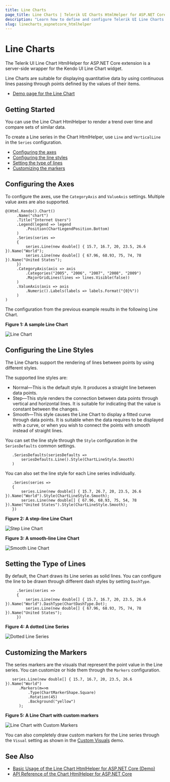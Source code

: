 ```yaml
---
title: Line Charts
page_title: Line Charts | Telerik UI Charts HtmlHelper for ASP.NET Core
description: "Learn how to define and configure Telerik UI Line Charts."
slug: linecharts_aspnetcore_htmlhelper
---
```


# Line Charts

The Telerik UI Line Chart HtmlHelper for ASP.NET Core extension is a server-side wrapper for the Kendo UI Line Chart widget.

Line Charts are suitable for displaying quantitative data by using continuous lines passing through points defined by the values of their items.

* [Demo page for the Line Chart](https://demos.telerik.com/aspnet-core/line-charts/index)

## Getting Started

You can use the Line Chart HtmlHelper to render a trend over time and compare sets of similar data.

To create a Line series in the Chart HtmlHelper, use `Line` and `VerticalLine` in the `Series` configuration.

* [Configuring the axes](#configuring-the-axes)
* [Configuring the line styles](#configuring-the-line-styles)
* [Setting the type of lines](#setting-the-type-of-lines)
* [Customizing the markers](#customizing-the-markers)

## Configuring the Axes

To configure the axes, use the `CategoryAxis` and `ValueAxis` settings. Multiple value axes are also supported.

    @(Html.Kendo().Chart()
         .Name("chart")
         .Title("Internet Users")
         .Legend(legend => legend
             .Position(ChartLegendPosition.Bottom)
         )
         .Series(series =>
         {
             series.Line(new double[] { 15.7, 16.7, 20, 23.5, 26.6 }).Name("World");
             series.Line(new double[] { 67.96, 68.93, 75, 74, 78 }).Name("United States");
         })
         .CategoryAxis(axis => axis
             .Categories("2005", "2006", "2007", "2008", "2009")
             .MajorGridLines(lines => lines.Visible(false))
         )
         .ValueAxis(axis => axis
             .Numeric().Labels(labels => labels.Format("{0}%"))
         )
    )

The configuration from the previous example results in the following Line Chart.

**Figure 1: A sample Line Chart**

![Line Chart](images/chart-line.png)

## Configuring the Line Styles

The Line Charts support the rendering of lines between points by using different styles.

The supported line styles are:

* Normal&mdash;This is the default style. It produces a straight line between data points.
* Step&mdash;This style renders the connection between data points through vertical and horizontal lines. It is suitable for indicating that the value is constant between the changes.
* Smooth&mdash;This style causes the Line Chart to display a fitted curve through data points. It is suitable when the data requires to be displayed with a curve, or when you wish to connect the points with smooth instead of straight lines.

You can set the line style through the `Style` configuration in the `SeriesDefaults` common settings.

```
   .SeriesDefaults(seriesDefaults =>
       seriesDefaults.Line().Style(ChartLineStyle.Smooth)
   )
```

You can also set the line style for each Line series individually.

```
   .Series(series =>
   {
       series.Line(new double[] { 15.7, 26.7, 20, 23.5, 26.6 }).Name("World").Style(ChartLineStyle.Smooth);
       series.Line(new double[] { 67.96, 68.93, 75, 54, 78 }).Name("United States").Style(ChartLineStyle.Smooth);
   })
```

**Figure 2: A step-line Line Chart**

![Step Line Chart](images/chart-step-line.png)

**Figure 3: A smooth-line Line Chart**

![Smooth Line Chart](images/chart-smooth-line.png)

## Setting the Type of Lines

By default, the Chart draws its Line series as solid lines. You can configure the line to be drawn through different dash styles by setting `DashType`.

```
     .Series(series =>
     {
         series.Line(new double[] { 15.7, 16.7, 20, 23.5, 26.6 }).Name("World").DashType(ChartDashType.Dot);
         series.Line(new double[] { 67.96, 68.93, 75, 74, 78 }).Name("United States");
     })
```

**Figure 4: A dotted Line Series**

![Dotted Line Series](images/chart-dotted-line.png)

## Customizing the Markers

The series markers are the visuals that represent the point value in the Line series. You can customize or hide them through the `Markers` configuration.

```
   series.Line(new double[] { 15.7, 16.7, 20, 23.5, 26.6 }).Name("World")
      .Markers(m=>m
          .Type(ChartMarkerShape.Square)
          .Rotation(45)
          .Background("yellow")
      );
```

**Figure 5: A Line Chart with custom markers**

![Line Chart with Custom Markers](images/chart-line-markers.png)

You can also completely draw custom markers for the Line series through the `Visual` setting as shown in the [Custom Visuals](https://demos.telerik.com/aspnet-core/line-charts/visuals) demo.

## See Also

* [Basic Usage of the Line Chart HtmlHelper for ASP.NET Core (Demo)](https://demos.telerik.com/aspnet-core/line-charts/index)
* [API Reference of the Chart HtmlHelper for ASP.NET Core](/api/chart)
